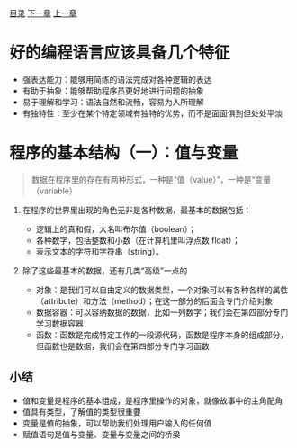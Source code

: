 [目录](README.md) [下一章](python-1003.md)   [上一章](python-1001.md)

# 好的编程语言应该具备几个特征
   * 强表达能力：能够用简练的语法完成对各种逻辑的表达 
   * 有助于抽象：能够帮助程序员更好地进行问题的抽象
   * 易于理解和学习：语法自然和流畅，容易为人所理解
   * 有独特性：至少在某个特定领域有独特的优势，而不是面面俱到但处处平淡

# 程序的基本结构（一）：值与变量
> 数据在程序里的存在有两种形式，一种是“值（value）”，一种是“变量（variable）

1. 在程序的世界里出现的角色无非是各种数据，最基本的数据包括：

   * 逻辑上的真和假，大名叫布尔值（boolean）；
   * 各种数字，包括整数和小数（在计算机里叫浮点数 float）；
   * 表示文本的字符和字符串（string）。
   
2. 除了这些最基本的数据，还有几类“高级”一点的
   * 对象：是我们可以自由定义的数据类型，一个对象可以有各种各样的属性（attribute）和方法（method）；在这一部分的后面会专门介绍对象
   * 数据容器：可以容纳数据的数据，比如一列数字；我们会在第四部分专门学习数据容器
   * 函数：函数是完成特定工作的一段源代码，函数是程序本身的组成部分，但函数也是数据，我们会在第四部分专门学习函数

## 小结
   * 值和变量是程序的基本组成，是程序里操作的对象，就像故事中的主角配角
   * 值具有类型，了解值的类型很重要
   * 变量是值的抽象，可以帮助我们处理用户输入的任何值
   * 赋值语句是值与变量、变量与变量之间的桥梁